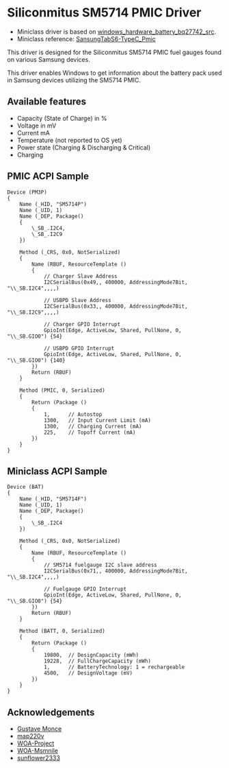 # Siliconmitus SM5714 PMIC Driver

- Miniclass driver is based on [windows_hardware_battery_bq27742_src](https://github.com/WOA-Project/windows_hardware_battery_bq27742_src).
- Miniclass reference: [SansungTabS6-TypeC_Pmic](https://github.com/Project-Aloha/SansungTabS6-TypeC_Pmic)

This driver is designed for the Siliconmitus SM5714 PMIC fuel gauges found on various Samsung devices. 

This driver enables Windows to get information about the battery pack used in Samsung devices utilizing the SM5714 PMIC.

## Available features 

- Capacity (State of Charge) in %
- Voltage in mV
- Current mA
- Temperature (not reported to OS yet)
- Power state (Charging & Discharging & Critical)
- Charging

## PMIC ACPI Sample

```asl
Device (PM3P)
{
    Name (_HID, "SM5714P")
    Name (_UID, 1)
    Name (_DEP, Package()
	{
		\_SB_.I2C4,
		\_SB_.I2C9
	})

    Method (_CRS, 0x0, NotSerialized)
    {
        Name (RBUF, ResourceTemplate ()
        {
            // Charger Slave Address
            I2CSerialBus(0x49,, 400000, AddressingMode7Bit, "\\_SB.I2C4",,,,)

            // USBPD Slave Address
            I2CSerialBus(0x33,, 400000, AddressingMode7Bit, "\\_SB.I2C9",,,,)

            // Charger GPIO Interrupt
            GpioInt(Edge, ActiveLow, Shared, PullNone, 0, "\\_SB.GIO0") {54}

            // USBPD GPIO Interrupt
            GpioInt(Edge, ActiveLow, Shared, PullNone, 0, "\\_SB.GIO0") {140}
        })
        Return (RBUF)
    }

    Method (PMIC, 0, Serialized)
    {
        Return (Package ()
		{
            1,		// Autostop
            1300,   // Input Current Limit (mA)
            1300,   // Charging Current (mA)
            225,    // Topoff Current (mA)
        })
    }
}
```

## Miniclass ACPI Sample

```asl
Device (BAT)
{
    Name (_HID, "SM5714F")
    Name (_UID, 1)
    Name (_DEP, Package()
	{
		\_SB_.I2C4
	})

    Method (_CRS, 0x0, NotSerialized)
    {
        Name (RBUF, ResourceTemplate ()
        {
			// SM5714 fuelgauge I2C slave address
            I2CSerialBus(0x71,, 400000, AddressingMode7Bit, "\\_SB.I2C4",,,,)

			// Fuelgauge GPIO Interrupt
            GpioInt(Edge, ActiveLow, Shared, PullNone, 0, "\\_SB.GIO0") {54}
        })
        Return (RBUF)
    }
	
    Method (BATT, 0, Serialized)
    {
        Return (Package ()
		{
            19800,	// DesignCapacity (mWh)
            19228,  // FullChargeCapacity (mWh)
            1,      // BatteryTechnology: 1 = rechargeable
            4500,   // DesignVoltage (mV)
        })
    }
}
```

## Acknowledgements
* [Gustave Monce](https://github.com/gus33000)
* [map220v](https://github.com/map220v)
* [WOA-Project](https://github.com/WOA-Project)
* [WOA-Msmnile](https://github.com/woa-msmnile)
* [sunflower2333](https://github.com/sunflower2333)
